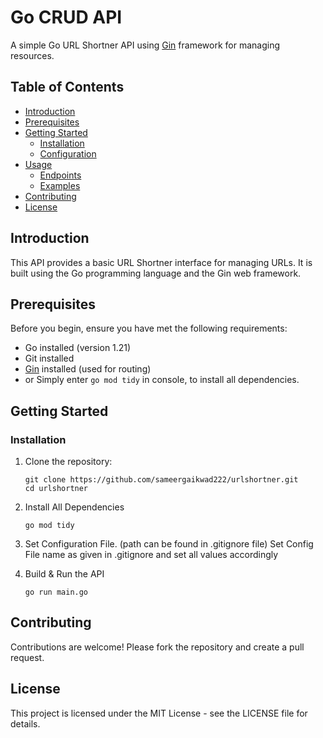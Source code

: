 # Go CRUD API

A simple Go URL Shortner API using [Gin](https://github.com/gin-gonic/gin) framework for managing resources.

## Table of Contents

- [Introduction](#introduction)
- [Prerequisites](#prerequisites)
- [Getting Started](#getting-started)
  - [Installation](#installation)
  - [Configuration](#configuration)
- [Usage](#usage)
  - [Endpoints](#endpoints)
  - [Examples](#examples)
- [Contributing](#contributing)
- [License](#license)

## Introduction

This API provides a basic URL Shortner interface for managing URLs. It is built using the Go programming language and the Gin web framework.

## Prerequisites

Before you begin, ensure you have met the following requirements:

- Go installed (version 1.21)
- Git installed
- [Gin](https://github.com/gin-gonic/gin) installed (used for routing)
- or Simply enter `go mod tidy` in console, to install all dependencies.

## Getting Started

### Installation

1. Clone the repository:

   ```shell
   git clone https://github.com/sameergaikwad222/urlshortner.git
   cd urlshortner
   ```

2. Install All Dependencies

   ```shell
   go mod tidy
   ```

3. Set Configuration File. (path can be found in .gitignore file)
   Set Config File name as given in .gitignore and set all values accordingly

4. Build & Run the API

   ```shell
   go run main.go
   ```

## Contributing

Contributions are welcome! Please fork the repository and create a pull request.

## License

This project is licensed under the MIT License - see the LICENSE file for details.
